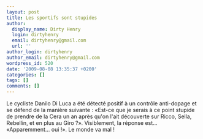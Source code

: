```yaml
---
layout: post
title: Les sportifs sont stupides
author:
  display_name: Dirty Henry
  login: dirtyhenry
  email: dirtyhenry@gmail.com
  url: ''
author_login: dirtyhenry
author_email: dirtyhenry@gmail.com
wordpress_id: 520
date: '2009-08-08 13:35:37 +0200'
categories: []
tags: []
comments: []
---
```

Le cycliste Danilo Di Luca a été détecté positif à un contrôle anti-dopage et se défend de la manière suivante : «Est-ce que je serais à ce point stupide de prendre de la Cera un an après qu'on l'ait découverte sur Ricco, Sella, Rebellin, et en plus au Giro ?». Visiblement, la réponse est... «Apparemment... oui !». Le monde va mal !
